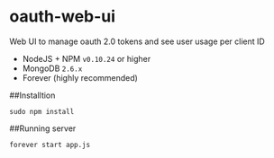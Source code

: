 # oauth-web-ui
Web UI to manage oauth 2.0 tokens and see user usage per client ID

+ NodeJS + NPM `v0.10.24` or higher
+ MongoDB `2.6.x`
+ Forever (highly recommended)

##Installtion

    sudo npm install
    
##Running server

    forever start app.js
